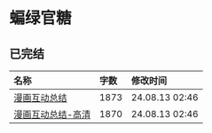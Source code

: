 # 蝙绿官糖

## 已完结

|名称|字数|修改时间|
|:-|:-|:-|
|[漫画互动总结](漫画互动总结.md)|1873|24.08.13 02:46|
|[漫画互动总结-高清](漫画互动总结-高清.md)|1870|24.08.13 02:46|
